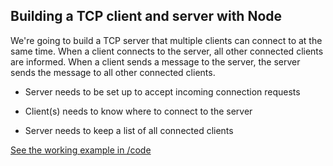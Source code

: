
## Building a TCP client and server with Node

We're going to build a TCP server that multiple clients
can connect to at the same time. When a client connects to
the server, all other connected clients are informed. When
a client sends a message to the server, the server sends
the message to all other connected clients.

- Server needs to be set up to accept incoming connection
  requests

- Client(s) needs to know where to connect to the server

- Server needs to keep a list of all connected clients

[See the working example in /code](#)

